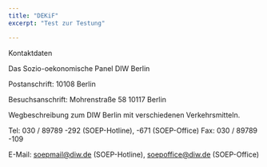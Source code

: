 ```yaml
---
title: "DEKiF"
excerpt: "Test zur Testung"

---
```


Kontaktdaten

Das Sozio-oekonomische Panel
DIW Berlin

Postanschrift:
10108 Berlin

Besuchsanschrift:
Mohrenstraße 58
10117 Berlin

Wegbeschreibung zum DIW Berlin mit verschiedenen Verkehrsmitteln.

Tel: 030 / 89789 -292 (SOEP-Hotline), -671 (SOEP-Office)
Fax: 030 / 89789 -109

E-Mail: soepmail@diw.de (SOEP-Hotline), soepoffice@diw.de (SOEP-Office)
